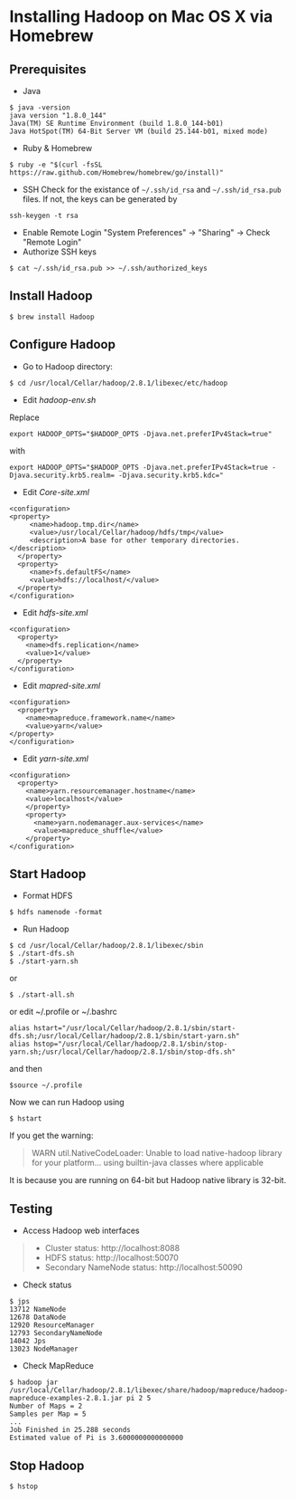 # Installing Hadoop on Mac OS X via Homebrew
## Prerequisites
- Java
```
$ java -version
java version "1.8.0_144"
Java(TM) SE Runtime Environment (build 1.8.0_144-b01)
Java HotSpot(TM) 64-Bit Server VM (build 25.144-b01, mixed mode)
```
- Ruby & Homebrew
```
$ ruby -e "$(curl -fsSL https://raw.github.com/Homebrew/homebrew/go/install)"
```
- SSH
Check for the existance of `~/.ssh/id_rsa` and `~/.ssh/id_rsa.pub` files.
If not, the keys can be generated by
```
ssh-keygen -t rsa
```
 - Enable Remote Login
"System Preferences" -> "Sharing" -> Check "Remote Login"
 - Authorize SSH keys
```
$ cat ~/.ssh/id_rsa.pub >> ~/.ssh/authorized_keys
```

## Install Hadoop
```
$ brew install Hadoop
```

## Configure Hadoop
- Go to Hadoop directory:
```
$ cd /usr/local/Cellar/hadoop/2.8.1/libexec/etc/hadoop
```
- Edit *hadoop-env.sh*

Replace
```
export HADOOP_OPTS="$HADOOP_OPTS -Djava.net.preferIPv4Stack=true"
```
with
```
export HADOOP_OPTS="$HADOOP_OPTS -Djava.net.preferIPv4Stack=true -Djava.security.krb5.realm= -Djava.security.krb5.kdc="
```

- Edit *Core-site.xml*
```
<configuration>  
<property>
     <name>hadoop.tmp.dir</name>
     <value>/usr/local/Cellar/hadoop/hdfs/tmp</value>
     <description>A base for other temporary directories.</description>
  </property>
  <property>
     <name>fs.defaultFS</name>                                     
     <value>hdfs://localhost/</value>                             
  </property>
</configuration>
```

- Edit *hdfs-site.xml*
```
<configuration>
  <property>
    <name>dfs.replication</name>
    <value>1</value>
  </property>
</configuration>
```

- Edit *mapred-site.xml*
```
<configuration>
  <property>
    <name>mapreduce.framework.name</name>
    <value>yarn</value>
</property>
</configuration>
```
- Edit *yarn-site.xml*
```
<configuration>
  <property>
    <name>yarn.resourcemanager.hostname</name>
    <value>localhost</value>
    </property>
    <property>
      <name>yarn.nodemanager.aux-services</name>
      <value>mapreduce_shuffle</value>
    </property>
</configuration>
```

## Start Hadoop
- Format HDFS
```
$ hdfs namenode -format
```

- Run Hadoop
```
$ cd /usr/local/Cellar/hadoop/2.8.1/libexec/sbin
$ ./start-dfs.sh
$ ./start-yarn.sh
```
or
```
$ ./start-all.sh
```
or edit ~/.profile or ~/.bashrc
```
alias hstart="/usr/local/Cellar/hadoop/2.8.1/sbin/start-dfs.sh;/usr/local/Cellar/hadoop/2.8.1/sbin/start-yarn.sh"
alias hstop="/usr/local/Cellar/hadoop/2.8.1/sbin/stop-yarn.sh;/usr/local/Cellar/hadoop/2.8.1/sbin/stop-dfs.sh"
```
and then
```
$source ~/.profile
```
Now we can run Hadoop using
```
$ hstart
```
If you get the warning:
> WARN util.NativeCodeLoader: Unable to load native-hadoop library for your platform... using builtin-java classes where applicable

It is because you are running on 64-bit but Hadoop native library is 32-bit.

## Testing
- Access Hadoop web interfaces
> - Cluster status: http://localhost:8088
> - HDFS status: http://localhost:50070
> - Secondary NameNode status: http://localhost:50090

- Check status
```
$ jps
13712 NameNode
12678 DataNode
12920 ResourceManager
12793 SecondaryNameNode
14042 Jps
13023 NodeManager
```
- Check MapReduce
```
$ hadoop jar /usr/local/Cellar/hadoop/2.8.1/libexec/share/hadoop/mapreduce/hadoop-mapreduce-examples-2.8.1.jar pi 2 5
Number of Maps = 2
Samples per Map = 5
...
Job Finished in 25.288 seconds
Estimated value of Pi is 3.6000000000000000
```

## Stop Hadoop
```
$ hstop
```
